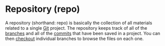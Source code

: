 # Repository (repo)
A repository (shorthand: repo) is basically the collection of all materials related to a single [Git](/docs/glossary/git.md) project. The repository keeps track of all of the [branches](/docs/glossary/branch.md) and all of the [commits](/docs/glossary/commit.md) that have been saved in a project. You can then [checkout](/docs/glossary/checkout.md) individual branches to browse the files on each one.